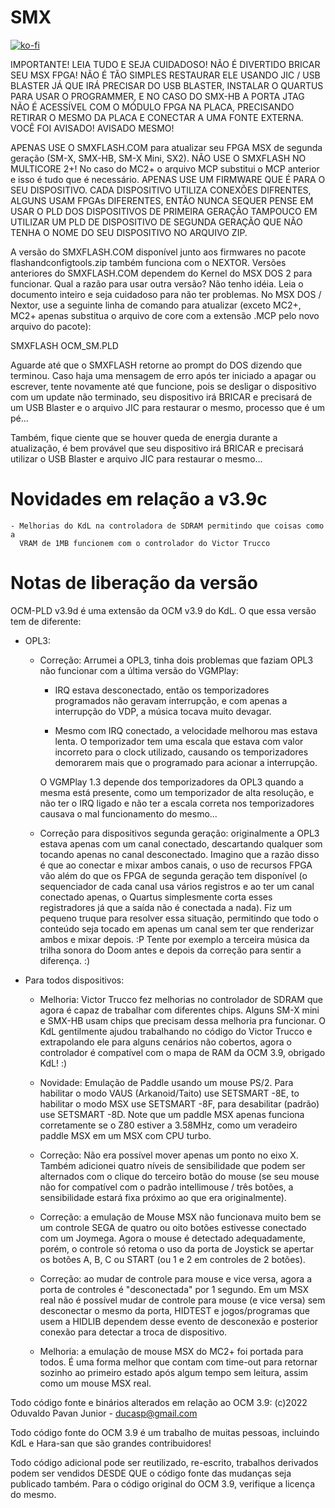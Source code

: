 # SMX

[![ko-fi](https://ko-fi.com/img/githubbutton_sm.svg)](https://ko-fi.com/R6R2BRGX6)

IMPORTANTE! LEIA TUDO E SEJA CUIDADOSO! NÃO É DIVERTIDO BRICAR SEU MSX FPGA!
NÃO É TÃO SIMPLES RESTAURAR ELE USANDO JIC / USB BLASTER JÁ QUE IRÁ PRECISAR DO
USB BLASTER, INSTALAR O QUARTUS PARA USAR O PROGRAMMER, E NO CASO DO SMX-HB A
PORTA JTAG NÃO É ACESSÍVEL COM O MÓDULO FPGA NA PLACA, PRECISANDO RETIRAR O
MESMO DA PLACA E CONECTAR A UMA FONTE EXTERNA. VOCÊ FOI AVISADO! AVISADO MESMO!

APENAS USE O SMXFLASH.COM para atualizar seu FPGA MSX de segunda geração (SM-X,
SMX-HB, SM-X Mini, SX2). NÃO USE O SMXFLASH NO MULTICORE 2+! No caso do MC2+
o arquivo MCP substitui o MCP anterior e isso é tudo que é necessário. APENAS
USE UM FIRMWARE QUE É PARA O SEU DISPOSITIVO. CADA DISPOSITIVO UTILIZA CONEXÕES
DIFRENTES, ALGUNS USAM FPGAs DIFERENTES, ENTÃO NUNCA SEQUER PENSE EM USAR O PLD
DOS DISPOSITIVOS DE PRIMEIRA GERAÇÃO TAMPOUCO EM UTILIZAR UM PLD DE DISPOSITIVO
DE SEGUNDA GERAÇÃO QUE NÃO TENHA O NOME DO SEU DISPOSITIVO NO ARQUIVO ZIP.

A versão do SMXFLASH.COM disponível junto aos firmwares no pacote
flashandconfigtools.zip também funciona com o NEXTOR. Versões anteriores do
SMXFLASH.COM dependem do Kernel do MSX DOS 2 para funcionar. Qual a razão para
usar outra versão? Não tenho idéia. Leia o documento inteiro e seja cuidadoso
para não ter problemas. No MSX DOS / Nextor, use a seguinte linha de comando
para atualizar (exceto MC2+, MC2+ apenas substitua o arquivo de core com a 
extensão .MCP pelo novo arquivo do pacote):

SMXFLASH OCM_SM.PLD

Aguarde até que o SMXFLASH retorne ao prompt do DOS dizendo que terminou. Caso
haja uma mensagem de erro após ter iniciado a apagar ou escrever, tente
novamente até que funcione, pois se desligar o dispositivo com um update não
terminado, seu dispositivo irá BRICAR e precisará de um USB Blaster e o arquivo
JIC para restaurar o mesmo, processo que é um pé...

Também, fique ciente que se houver queda de energia durante a atualização, é
bem provável que seu dispositivo irá BRICAR e precisará utilizar o USB Blaster
e arquivo JIC para restaurar o mesmo...

# Novidades em relação a v3.9c

    - Melhorias do KdL na controladora de SDRAM permitindo que coisas como a
      VRAM de 1MB funcionem com o controlador do Victor Trucco

# Notas de liberação da versão

OCM-PLD v3.9d é uma extensão da OCM v3.9 do KdL. O que essa versão tem de
diferente:

- OPL3:

    - Correção: Arrumei a OPL3, tinha dois problemas que faziam OPL3 não
      funcionar com a última versão do VGMPlay:

        - IRQ estava desconectado, então os temporizadores programados não
          geravam interrupção, e com apenas a interrupção do VDP, a música 
          tocava muito devagar.

        - Mesmo com IRQ conectado, a velocidade melhorou mas estava lenta. O
          temporizador tem uma escala que estava com valor incorreto para o
          clock utilizado, causando os temporizadores demorarem mais que o
          programado para acionar a interrupção.

      O VGMPlay 1.3 depende dos temporizadores da OPL3 quando a mesma está
      presente, como um temporizador de alta resolução, e não ter o IRQ ligado
      e não ter a escala correta nos temporizadores causava o mal funcionamento
      do mesmo...

    - Correção para dispositivos segunda geração: originalmente a OPL3 estava
      apenas com um canal conectado, descartando qualquer som tocando apenas no
      canal desconectado. Imagino que a razão disso é que ao conectar e mixar
      ambos canais, o uso de recursos FPGA vão além do que os FPGA de segunda
      geração tem disponível (o sequenciador de cada canal usa vários registros
      e ao ter um canal conectado apenas, o Quartus simplesmente corta esses
      registradores já que a saída não é conectada a nada). Fiz um pequeno
      truque para resolver essa situação, permitindo que todo o conteúdo seja
      tocado em apenas um canal sem ter que renderizar ambos e mixar depois. :P
      Tente por exemplo a terceira música da trilha sonora do Doom antes e
      depois da correção para sentir a diferença. :)

- Para todos dispositivos:

    - Melhoria: Victor Trucco fez melhorias no controlador de SDRAM que agora é
      capaz de trabalhar com diferentes chips. Alguns SM-X mini e SMX-HB usam
      chips que precisam dessa melhoria pra funcionar. O KdL gentilmente ajudou
      trabalhando no código do Victor Trucco e extrapolando ele para alguns
      cenários não cobertos, agora o controlador é compatível com o mapa de RAM
      da OCM 3.9, obrigado KdL! :)

    - Novidade: Emulação de Paddle usando um mouse PS/2. Para habilitar o modo
      VAUS (Arkanoid/Taito) use SETSMART -8E, to habilitar o modo MSX use
      SETSMART -8F, para desabilitar (padrão) use SETSMART -8D. Note que um
      paddle MSX apenas funciona corretamente se o Z80 estiver a 3.58MHz, como
      um veradeiro paddle MSX em um MSX com CPU turbo.

    - Correção: Não era possível mover apenas um ponto no eixo X. Também
      adicionei quatro níveis de sensibilidade que podem ser alternados com o
      clique do terceiro botão do mouse (se seu mouse não for compatível com o
      padrão intellimouse / três botões, a sensibilidade estará fixa próximo ao
      que era originalmente).

    - Correção: a emulação de Mouse MSX não funcionava muito bem se um controle
      SEGA de quatro ou oito botões estivesse conectado com um Joymega. Agora o
      mouse é detectado adequadamente, porém, o controle só retoma o uso da
      porta de Joystick se apertar os botões A, B, C ou START (ou 1 e 2 em 
      controles de 2 botões).

    - Correção: ao mudar de controle para mouse e vice versa, agora a porta de
      controles é "desconectada" por 1 segundo. Em um MSX real não é possível
      mudar de controle para mouse (e vice versa) sem desconectar o mesmo da
      porta, HIDTEST e jogos/programas que usem a HIDLIB dependem desse evento
      de desconexão e posterior conexão para detectar a troca de dispositivo.

    - Melhoria: a emulação de mouse MSX do MC2+ foi portada para todos. É uma
      forma melhor que contam com time-out para retornar sozinho ao primeiro
      estado após algum tempo sem leitura, assim como um mouse MSX real.

Todo código fonte e binários alterados em relação ao OCM 3.9:
(c)2022 Oduvaldo Pavan Junior - ducasp@gmail.com

Todo código fonte do OCM 3.9 é um trabalho de muitas pessoas, incluindo KdL e
Hara-san que são grandes contribuidores!

Todo código adicional pode ser reutilizado, re-escrito, trabalhos derivados
podem ser vendidos DESDE QUE o código fonte das mudanças seja publicado também.
Para o código original do OCM 3.9, verifique a licença do mesmo.
